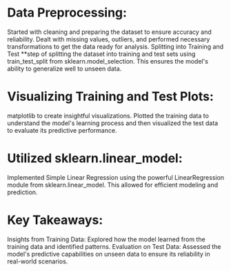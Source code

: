 # Data Preprocessing:
Started with cleaning and preparing the dataset to ensure accuracy and reliability. Dealt with missing values, outliers, and performed necessary transformations to get the data ready for analysis.
Splitting into Training and Test 
**step of splitting the dataset into training and test sets using train_test_split from sklearn.model_selection. This ensures the model's ability to generalize well to unseen data.
# Visualizing Training and Test Plots:
matplotlib to create insightful visualizations. Plotted the training data to understand the model's learning process and then visualized the test data to evaluate its predictive performance.
# Utilized sklearn.linear_model:
Implemented Simple Linear Regression using the powerful LinearRegression module from sklearn.linear_model. This allowed for efficient modeling and prediction.
# Key Takeaways:
Insights from Training Data: Explored how the model learned from the training data and identified patterns.
Evaluation on Test Data: Assessed the model's predictive capabilities on unseen data to ensure its reliability in real-world scenarios.
